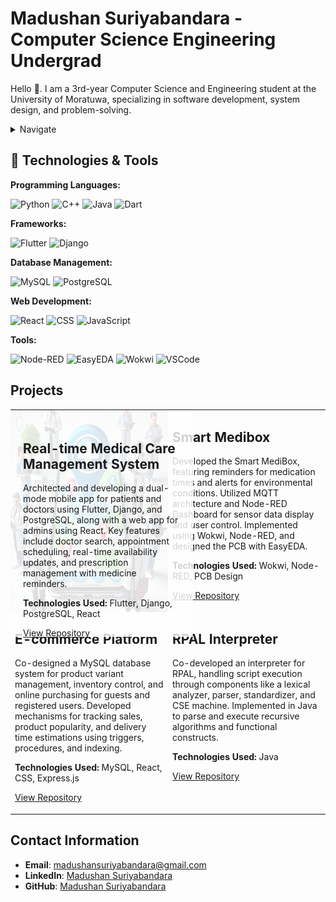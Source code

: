 # **Madushan Suriyabandara** - Computer Science Engineering Undergrad

Hello 👋. I am a 3rd-year Computer Science and Engineering student at the University of Moratuwa, specializing in software development, system design, and problem-solving.

<details><Summary>Navigate</Summary>
   
1. [Technical Skills](#technical-skills)
2. [Projects](#projects)
3. [Contact Information](#contact-information)
</details>

## **🔧 Technologies & Tools**

**Programming Languages:**

![Python](https://img.shields.io/badge/Code-Python-informational?style=flat&logo=python&logoColor=white&color=6aa6f8)
![C++](https://img.shields.io/badge/Code-C%2B%2B-informational?style=flat&logo=c%2B%2B&logoColor=white&color=6aa6f8)
![Java](https://img.shields.io/badge/Code-Java-informational?style=flat&logo=java&logoColor=white&color=6aa6f8)
![Dart](https://img.shields.io/badge/Code-Dart-informational?style=flat&logo=dart&logoColor=white&color=6aa6f8)

**Frameworks:**

![Flutter](https://img.shields.io/badge/Framework-Flutter-informational?style=flat&logo=flutter&logoColor=white&color=6aa6f8)
![Django](https://img.shields.io/badge/Framework-Django-informational?style=flat&logo=django&logoColor=white&color=6aa6f8)

**Database Management:**

![MySQL](https://img.shields.io/badge/Database-MySQL-informational?style=flat&logo=mysql&logoColor=white&color=6aa6f8)
![PostgreSQL](https://img.shields.io/badge/Database-PostgreSQL-informational?style=flat&logo=postgresql&logoColor=white&color=6aa6f8)

**Web Development:**

![React](https://img.shields.io/badge/Framework-React-informational?style=flat&logo=react&logoColor=white&color=6aa6f8)
![CSS](https://img.shields.io/badge/Style-CSS-informational?style=flat&logo=css3&logoColor=white&color=6aa6f8)
![JavaScript](https://img.shields.io/badge/Framework-JavaScript-informational?style=flat&logo=javascript&logoColor=white&color=6aa6f8)

**Tools:**

![Node-RED](https://img.shields.io/badge/Tools-Node--RED-informational?style=flat&logo=node-red&logoColor=white&color=6aa6f8)
![EasyEDA](https://img.shields.io/badge/Tools-EasyEDA-informational?style=flat&logo=easyeda&logoColor=white&color=6aa6f8)
![Wokwi](https://img.shields.io/badge/Tools-Wokwi-informational?style=flat&logo=wokwi&logoColor=white&color=6aa6f8)
![VSCode](https://img.shields.io/badge/Tools-VSCode-informational?style=flat&logo=visual-studio-code&logoColor=white&color=6aa6f8)



## **Projects**

<table>
  <tr>
    <td width="50%" valign="top" style="position: relative;">
      <img src="./images/Mediconnect.jpg" style="position: absolute; top: 0; left: 0; width: 100%; height: 100%; opacity: 0.7; z-index: 1;" />
      <div style="position: absolute; top: 0; left: 0; width: 100%; height: 100%; z-index: 2; background-color: rgba(255, 255, 255, 0.8); padding: 20px;">
        <h2>Real-time Medical Care Management System</h2>
        <p>Architected and developing a dual-mode mobile app for patients and doctors using Flutter, Django, and PostgreSQL, along with a web app for admins using React. Key features include doctor search, appointment scheduling, real-time availability updates, and prescription management with medicine reminders.</p>
        <p><strong>Technologies Used:</strong> Flutter, Django, PostgreSQL, React</p>
        <p><a href="https://github.com/Madushansuriyabandara/Mediconnect">View Repository</a></p>
      </div>
    </td>
    <td width="50%" valign="top">
      <h2>Smart Medibox</h2>
      <p>Developed the Smart MediBox, featuring reminders for medication times and alerts for environmental conditions. Utilized MQTT architecture and Node-RED Dashboard for sensor data display and user control. Implemented using Wokwi, Node-RED, and designed the PCB with EasyEDA.</p>
      <p><strong>Technologies Used:</strong> Wokwi, Node-RED, PCB Design</p>
      <p><a href="https://github.com/Madushansuriyabandara/SmartMediBox">View Repository</a></p>
    </td>
    <tr>
    <td width="50%" valign="top">
      <h2>E-commerce Platform</h2>
      <p>Co-designed a MySQL database system for product variant management, inventory control, and online purchasing for guests and registered users. Developed mechanisms for tracking sales, product popularity, and delivery time estimations using triggers, procedures, and indexing.</p>
      <p><strong>Technologies Used:</strong> MySQL, React, CSS, Express.js</p>
      <p><a href="https://github.com/Madushansuriyabandara/ECommercePlatform">View Repository</a></p>
    </td>
    <td width="50%" valign="top">
      <h2>RPAL Interpreter</h2>
      <p>Co-developed an interpreter for RPAL, handling script execution through components like a lexical analyzer, parser, standardizer, and CSE machine. Implemented in Java to parse and execute recursive algorithms and functional constructs.</p>
      <p><strong>Technologies Used:</strong> Java</p>
      <p><a href="https://github.com/Madushansuriyabandara/RPAL_Interpreter">View Repository</a></p>
    </td>
  </tr> 
</table>

## **Contact Information**
- **Email**: [madushansuriyabandara@gmail.com](mailto:madushansuriyabandara@gmail.com)
- **LinkedIn**: [Madushan Suriyabandara](https://www.linkedin.com/in/madushan-suriyabandara-75b322243/)
- **GitHub**: [Madushan Suriyabandara](https://github.com/Madushansuriyabandara)
